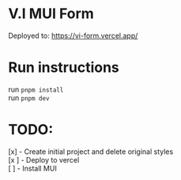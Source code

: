 # V.I MUI Form

Deployed to: https://vi-form.vercel.app/

# Run instructions

run `pnpm install`  
run `pnpm dev`

# TODO:

[x] - Create initial project and delete original styles  
[x ] - Deploy to vercel  
[ ] - Install MUI
